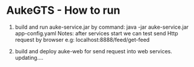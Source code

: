 # AukeGTS - How to run

1. build and run auke-service.jar by command:  java -jar auke-service.jar app-config.yaml
Notes: after services start we can test send Http request by browser e.g: localhost:8888/feed/get-feed

2. build and deploy auke-web for send request into web services.
updating....

